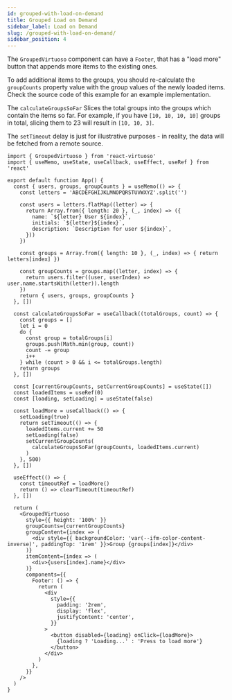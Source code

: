 ```yaml
---
id: grouped-with-load-on-demand
title: Grouped Load on Demand
sidebar_label: Load on Demand
slug: /grouped-with-load-on-demand/
sidebar_position: 4
---
```


The `GroupedVirtuoso` component can have a `Footer`, that has a "load more" button that appends more items to the existing ones.

To add additional items to the groups, you should re-calculate the `groupCounts` property value with the group values of the newly loaded items. 
Check the source code of this example for an example implementation.

The `calculateGroupsSoFar` Slices the total groups into the groups which contain the items so far. 
For example, if you have `[10, 10, 10, 10]` groups in total, slicing them to 23 will result in `[10, 10, 3]`.

The `setTimeout` delay is just for illustrative purposes - in reality, the data will be fetched from a remote source.

```tsx live
import { GroupedVirtuoso } from 'react-virtuoso'
import { useMemo, useState, useCallback, useEffect, useRef } from 'react'

export default function App() {
  const { users, groups, groupCounts } = useMemo(() => {
    const letters = 'ABCDEFGHIJKLMNOPQRSTUVWXYZ'.split('')
    
    const users = letters.flatMap((letter) => {
      return Array.from({ length: 20 }, (_, index) => ({
        name: `${letter} User ${index}`,
        initials: `${letter}${index}`,
        description: `Description for user ${index}`,
      }))
    })    

    const groups = Array.from({ length: 10 }, (_, index) => { return letters[index] })

    const groupCounts = groups.map((letter, index) => {
      return users.filter((user, userIndex) => user.name.startsWith(letter)).length
    })
    return { users, groups, groupCounts }
  }, [])

  const calculateGroupsSoFar = useCallback((totalGroups, count) => {
    const groups = []
    let i = 0
    do {
      const group = totalGroups[i]
      groups.push(Math.min(group, count))
      count -= group
      i++
    } while (count > 0 && i <= totalGroups.length)
    return groups
  }, [])

  const [currentGroupCounts, setCurrentGroupCounts] = useState([])
  const loadedItems = useRef(0)
  const [loading, setLoading] = useState(false)

  const loadMore = useCallback(() => {
    setLoading(true)
    return setTimeout(() => {
      loadedItems.current += 50
      setLoading(false)
      setCurrentGroupCounts(
        calculateGroupsSoFar(groupCounts, loadedItems.current)
      )
    }, 500)
  }, [])

  useEffect(() => {
    const timeoutRef = loadMore()
    return () => clearTimeout(timeoutRef)
  }, [])

  return (
    <GroupedVirtuoso
      style={{ height: '100%' }}
      groupCounts={currentGroupCounts}
      groupContent={index => (
        <div style={{ backgroundColor: 'var(--ifm-color-content-inverse)', paddingTop: '1rem' }}>Group {groups[index]}</div>
      )}
      itemContent={index => (
        <div>{users[index].name}</div>
      )}
      components={{
        Footer: () => {
          return (
            <div
              style={{
                padding: '2rem',
                display: 'flex',
                justifyContent: 'center',
              }}
            >
              <button disabled={loading} onClick={loadMore}>
                {loading ? 'Loading...' : 'Press to load more'}
              </button>
            </div>
          )
        },
      }}
    />
  )
}
```
